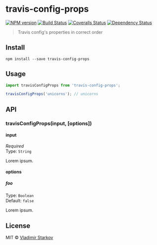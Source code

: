 # travis-config-props

[![NPM version][npm-image]][npm-url]
[![Build Status][travis-image]][travis-url]
[![Coveralls Status][coveralls-image]][coveralls-url]
[![Dependency Status][depstat-image]][depstat-url]

> Travis config&#39;s properties in correct order

## Install

    npm install --save travis-config-props

## Usage

```js
import travisConfigProps from 'travis-config-props';

travisConfigProps('unicorns'); // unicorns
```

## API

### travisConfigProps(input, [options])

#### input

*Required*  
Type: `String`

Lorem ipsum.

#### options

##### foo

Type: `Boolean`  
Default: `false`

Lorem ipsum.

## License

MIT © [Vladimir Starkov](https://iamstarkov.com)

[npm-url]: https://npmjs.org/package/travis-config-props
[npm-image]: https://img.shields.io/npm/v/travis-config-props.svg?style=flat-square

[travis-url]: https://travis-ci.org/iamstarkov/travis-config-props
[travis-image]: https://img.shields.io/travis/iamstarkov/travis-config-props.svg?style=flat-square

[coveralls-url]: https://coveralls.io/r/iamstarkov/travis-config-props
[coveralls-image]: https://img.shields.io/coveralls/iamstarkov/travis-config-props.svg?style=flat-square

[depstat-url]: https://david-dm.org/iamstarkov/travis-config-props
[depstat-image]: https://david-dm.org/iamstarkov/travis-config-props.svg?style=flat-square
